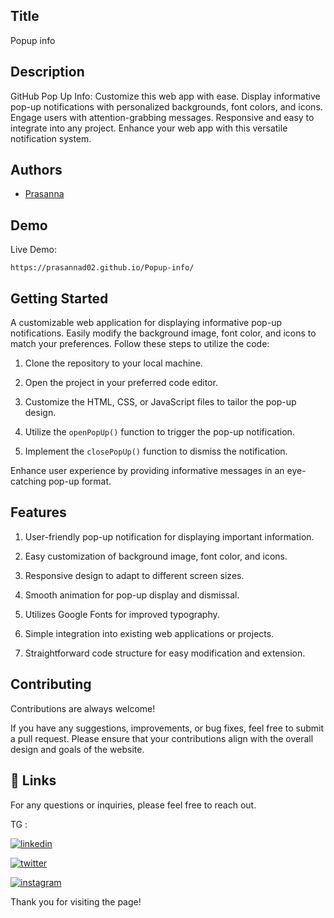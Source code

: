 
## Title

  Popup info

## Description 

GitHub Pop Up Info: Customize this web app with ease. Display informative pop-up notifications with personalized backgrounds, font colors, and icons. Engage users with attention-grabbing messages. Responsive and easy to integrate into any project. Enhance your web app with this versatile notification system.
## Authors

- [Prasanna](https://github.com/Prasanna02) 


## Demo

Live Demo:

    
    https://prasannad02.github.io/Popup-info/
## Getting Started

A customizable web application for displaying informative pop-up notifications. Easily modify the background image, font color, and icons to match your preferences. Follow these steps to utilize the code:

1. Clone the repository to your local machine.

2. Open the project in your preferred code editor.

3. Customize the HTML, CSS, or JavaScript files to tailor the pop-up design.

4. Utilize the `openPopUp()` function to trigger the pop-up notification.

5. Implement the `closePopUp()` function to dismiss the notification.

Enhance user experience by providing informative messages in an eye-catching pop-up format.


## Features

1. User-friendly pop-up notification for displaying important information.

2. Easy customization of background image, font color, and icons.

3. Responsive design to adapt to different screen sizes.

4. Smooth animation for pop-up display and dismissal.

5. Utilizes Google Fonts for improved typography.

6. Simple integration into existing web applications or projects.

7. Straightforward code structure for easy modification and extension.
## Contributing

Contributions are always welcome!

If you have any suggestions, improvements, or bug fixes, feel free to submit a pull request. Please ensure that your contributions align with the overall design and goals of the website. 


## 🔗 Links

For any questions or inquiries, please feel free to reach out. 

TG :

[![linkedin](https://img.shields.io/badge/linkedin-0A66C2?style=for-the-badge&logo=linkedin&logoColor=white)](https://www.linkedin.com/in/prasanna1572/)


[![twitter](https://img.shields.io/badge/twitter-1DA1F2?style=for-the-badge&logo=twitter&logoColor=white)](https://twitter.com/Hirthik_cham)

[![instagram](https://img.shields.io/badge/instagram-E4405F?style=for-the-badge&logo=instagram&logoColor=white)](https://www.instagram.com/moonstrucktraveller003/)


Thank you for visiting the page!
